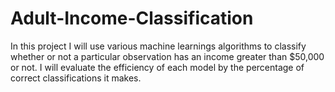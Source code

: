 # Adult-Income-Classification
In this project I will use various machine learnings algorithms to classify whether or not a particular observation has an income greater than $50,000 or not. I will evaluate the efficiency of each model by the percentage of correct classifications it makes.  
